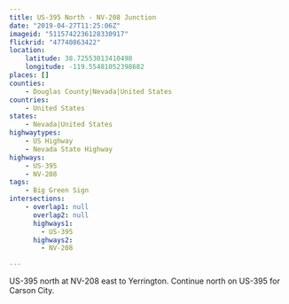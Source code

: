 ```yaml
---
title: US-395 North - NV-208 Junction
date: "2019-04-27T11:25:06Z"
imageid: "5115742236128330917"
flickrid: "47740863422"
location:
    latitude: 38.72553013410498
    longitude: -119.55481052398682
places: []
counties:
    - Douglas County|Nevada|United States
countries:
    - United States
states:
    - Nevada|United States
highwaytypes:
    - US Highway
    - Nevada State Highway
highways:
    - US-395
    - NV-208
tags:
    - Big Green Sign
intersections:
    - overlap1: null
      overlap2: null
      highways1:
        - US-395
      highways2:
        - NV-208

---
```

US-395 north at NV-208 east to Yerrington.  Continue north on US-395 for Carson City.